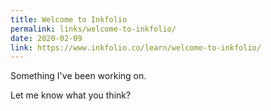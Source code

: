 ```yaml
---
title: Welcome to Inkfolio
permalink: links/welcome-to-inkfolio/
date: 2020-02-09
link: https://www.inkfolio.co/learn/welcome-to-inkfolio/
---
```


Something I've been working on.

Let me know what you think?
